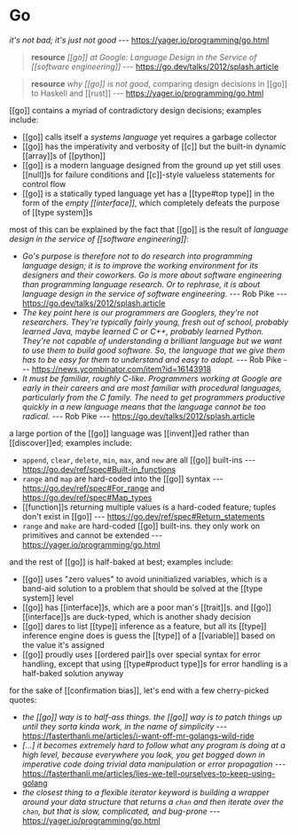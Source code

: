 # Go

_it's not bad; it's just not good_ --- <https://yager.io/programming/go.html>

> **resource** _[[go]] at Google: Language Design in the Service of [[software engineering]]_ --- <https://go.dev/talks/2012/splash.article>

> **resource** _why [[go]] is not good_, comparing design decisions in [[go]] to Haskell and [[rust]] --- <https://yager.io/programming/go.html>

[[go]] contains a myriad of contradictory design decisions; examples include:

- [[go]] calls itself a _systems language_ yet requires a garbage collector
- [[go]] has the imperativity and verbosity of [[c]] but the built-in dynamic [[array]]s of [[python]]
- [[go]] is a modern language designed from the ground up yet still uses [[null]]s for failure conditions and [[c]]-style valueless statements for control flow
- [[go]] is a statically typed language yet has a [[type#top type]] in the form of the _empty [[interface]]_, which completely defeats the purpose of [[type system]]s

most of this can be explained by the fact that [[go]] is the result of _language design in the service of [[software engineering]]_:

- _Go's purpose is therefore not to do research into programming language design; it is to improve the working environment for its designers and their coworkers. Go is more about software engineering than programming language research. Or to rephrase, it is about language design in the service of software engineering._ --- Rob Pike --- <https://go.dev/talks/2012/splash.article>
- _The key point here is our programmers are Googlers, they're not researchers. They're typically fairly young, fresh out of school, probably learned Java, maybe learned C or C++, probably learned Python. They're not capable of understanding a brilliant language but we want to use them to build good software. So, the language that we give them has to be easy for them to understand and easy to adopt._ --- Rob Pike --- <https://news.ycombinator.com/item?id=16143918>
- _It must be familiar, roughly C-like. Programmers working at Google are early in their careers and are most familiar with procedural languages, particularly from the C family. The need to get programmers productive quickly in a new language means that the language cannot be too radical._ --- Rob Pike --- <https://go.dev/talks/2012/splash.article>

a large portion of the [[go]] language was [[invent]]ed rather than [[discover]]ed; examples include:

- `append`, `clear`, `delete`, `min`, `max`, and `new` are all [[go]] built-ins --- <https://go.dev/ref/spec#Built-in_functions>
- `range` and `map` are hard-coded into the [[go]] syntax --- <https://go.dev/ref/spec#For_range> and <https://go.dev/ref/spec#Map_types>
- [[function]]s returning multiple values is a hard-coded feature; tuples don't exist in [[go]] --- <https://go.dev/ref/spec#Return_statements>
- `range` and `make` are hard-coded [[go]] built-ins. they only work on primitives and cannot be extended --- <https://yager.io/programming/go.html>

and the rest of [[go]] is half-baked at best; examples include:

- [[go]] uses "zero values" to avoid uninitialized variables, which is a band-aid solution to a problem that should be solved at the [[type system]] level
- [[go]] has [[interface]]s, which are a poor man's [[trait]]s. and [[go]] [[interface]]s are duck-typed, which is another shady decision
- [[go]] dares to list [[type]] inference as a feature, but all its [[type]] inference engine does is guess the [[type]] of a [[variable]] based on the value it's assigned
- [[go]] proudly uses [[ordered pair]]s over special syntax for error handling, except that using [[type#product type]]s for error handling is a half-baked solution anyway

for the sake of [[confirmation bias]], let's end with a few cherry-picked quotes:

- _the [[go]] way is to half-ass things. the [[go]] way is to patch things up until they sorta kinda work, in the name of simplicity_ --- <https://fasterthanli.me/articles/i-want-off-mr-golangs-wild-ride>
- _[...] it becomes extremely hard to follow what any program is doing at a high level, because everywhere you look, you get bogged down in imperative code doing trivial data manipulation or error propagation_ --- <https://fasterthanli.me/articles/lies-we-tell-ourselves-to-keep-using-golang>
- _the closest thing to a flexible iterator keyword is building a wrapper around your data structure that returns a `chan` and then iterate over the `chan`, but that is slow, complicated, and bug-prone_ --- <https://yager.io/programming/go.html>
